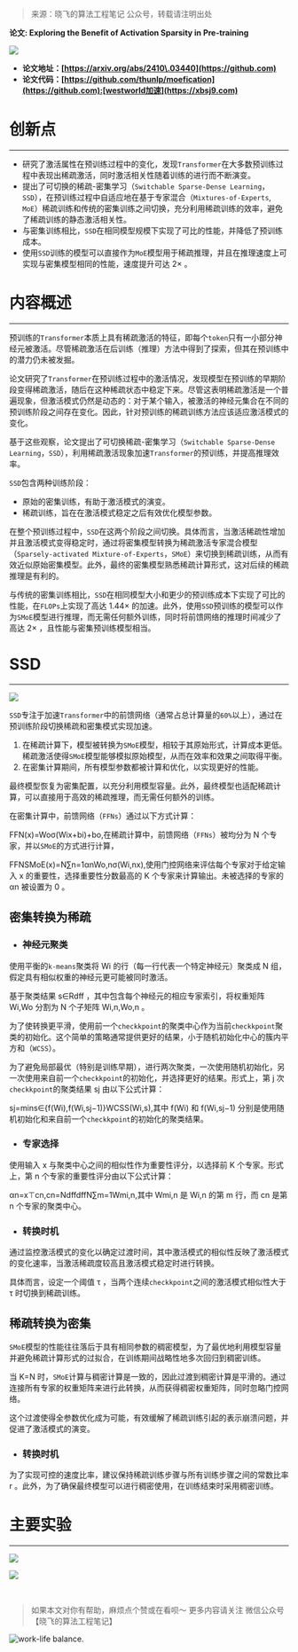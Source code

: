 

> 来源：晓飞的算法工程笔记 公众号，转载请注明出处


**论文: Exploring the Benefit of Activation Sparsity in Pre\-training**


![](https://developer.qcloudimg.com/http-save/6496381/6c22ac87686eebd662eec20eedffea58.png)


* **论文地址：[https://arxiv.org/abs/2410\.03440](https://github.com)**
* **论文代码：[https://github.com/thunlp/moefication](https://github.com):[westworld加速](https://xbsj9.com)**


# 创新点




---


* 研究了激活属性在预训练过程中的变化，发现`Transformer`在大多数预训练过程中表现出稀疏激活，同时激活相关性随着训练的进行而不断演变。
* 提出了可切换的稀疏\-密集学习（`Switchable Sparse-Dense Learning`，`SSD`），在预训练过程中自适应地在基于专家混合（`Mixtures-of-Experts`, `MoE`）稀疏训练和传统的密集训练之间切换，充分利用稀疏训练的效率，避免了稀疏训练的静态激活相关性。
* 与密集训练相比，`SSD`在相同模型规模下实现了可比的性能，并降低了预训练成本。
* 使用`SSD`训练的模型可以直接作为`MoE`模型用于稀疏推理，并且在推理速度上可实现与密集模型相同的性能，速度提升可达 2× 。


# 内容概述




---


预训练的`Transformer`本质上具有稀疏激活的特征，即每个`token`只有一小部分神经元被激活。尽管稀疏激活在后训练（推理）方法中得到了探索，但其在预训练中的潜力仍未被发掘。


论文研究了`Transformer`在预训练过程中的激活情况，发现模型在预训练的早期阶段变得稀疏激活，随后在这种稀疏状态中稳定下来。尽管这表明稀疏激活是一个普遍现象，但激活模式仍然是动态的：对于某个输入，被激活的神经元集合在不同的预训练阶段之间存在变化。因此，针对预训练的稀疏训练方法应该适应激活模式的变化。


基于这些观察，论文提出了可切换稀疏\-密集学习（`Switchable Sparse-Dense Learning`，`SSD`），利用稀疏激活现象加速`Transformer`的预训练，并提高推理效率。


`SSD`包含两种训练阶段：


* 原始的密集训练，有助于激活模式的演变。
* 稀疏训练，旨在在激活模式稳定之后有效优化模型参数。


在整个预训练过程中，`SSD`在这两个阶段之间切换。具体而言，当激活稀疏性增加并且激活模式变得稳定时，通过将密集模型转换为稀疏激活专家混合模型（`Sparsely-activated Mixture-of-Experts`，`SMoE`）来切换到稀疏训练，从而有效近似原始密集模型。此外，最终的密集模型熟悉稀疏计算形式，这对后续的稀疏推理是有利的。


与传统的密集训练相比，`SSD`在相同模型大小和更少的预训练成本下实现了可比的性能，在`FLOPs`上实现了高达 1\.44× 的加速。此外，使用`SSD`预训练的模型可以作为`SMoE`模型进行推理，而无需任何额外训练，同时将前馈网络的推理时间减少了高达 2× ，且性能与密集预训练模型相当。


# SSD




---


![](https://developer.qcloudimg.com/http-save/6496381/a3e95c20cab7fe4a1c6e73acda1586fe.png)


`SSD`专注于加速`Transformer`中的前馈网络（通常占总计算量的`60%`以上），通过在预训练阶段切换稀疏和密集模式实现加速。


1. 在稀疏计算下，模型被转换为`SMoE`模型，相较于其原始形式，计算成本更低。稀疏激活使得`SMoE`模型能够模拟原始模型，从而在效率和效果之间取得平衡。
2. 在密集计算期间，所有模型参数都被计算和优化，以实现更好的性能。


最终模型恢复为密集配置，以充分利用模型容量。此外，最终模型也适配稀疏计算，可以直接用于高效的稀疏推理，而无需任何额外的训练。


在密集计算中，前馈网络（`FFNs`）通过以下方式计算：


FFN(x)\=Woσ(Wix\+bi)\+bo,在稀疏计算中，前馈网络（`FFNs`）被均分为 N 个专家，并以`SMoE`的方式进行计算，


FFNSMoE(x)\=N∑n\=1αnWo,nσ(Wi,nx),使用门控网络来评估每个专家对于给定输入 x 的重要性，选择重要性分数最高的 K 个专家来计算输出。未被选择的专家的 αn 被设置为 0 。


## 密集转换为稀疏


* ### 神经元聚类


使用平衡的`k-means`聚类将 Wi 的行（每一行代表一个特定神经元）聚类成 N 组，假定具有相似权重的神经元更可能被同时激活。


基于聚类结果 s∈Rdff ，其中包含每个神经元的相应专家索引，将权重矩阵 Wi,Wo 分割为 N 个子矩阵 Wi,n,Wo,n 。


为了使转换更平滑，使用前一个`checkkpoint`的聚类中心作为当前`checkkpoint`聚类的初始化。这个简单的策略通常提供更好的结果，小于随机初始化中心的簇内平方和（`WCSS`）。


为了避免局部最优（特别是训练早期），进行两次聚类，一次使用随机初始化，另一次使用来自前一个`checkkpoint`的初始化，并选择更好的结果。形式上，第 j 次`checkkpoint`的聚类结果 sj 由以下公式计算：


sj\=mins∈{f(Wi),f(Wi,sj−1)}WCSS(Wi,s),其中 f(Wi) 和 f(Wi,sj−1) 分别是使用随机初始化和来自前一个`checkkpoint`的初始化的聚类结果。


* ### 专家选择


使用输入 x 与聚类中心之间的相似性作为重要性评分，以选择前 K 个专家。形式上，第 n 个专家的重要性评分由以下公式计算：


αn\=x⊤cn,cn\=NdffdffN∑m\=1Wmi,n,其中 Wmi,n 是 Wi,n 的第 m 行，而 cn 是第 n 个专家的聚类中心。


* ### 转换时机


通过监控激活模式的变化以确定过渡时间，其中激活模式的相似性反映了激活模式的变化速率，当激活稀疏度较高且激活模式稳定时进行转换。


具体而言，设定一个阈值 τ ，当两个连续`checkkpoint`之间的激活模式相似性大于 τ 时切换到稀疏训练。


## 稀疏转换为密集


`SMoE`模型的性能往往落后于具有相同参数的稠密模型，为了最优地利用模型容量并避免稀疏计算形式的过拟合，在训练期间战略性地多次回归到稠密训练。


当 K\=N 时，`SMoE`计算与稠密计算是一致的，因此过渡到稠密计算是平滑的。通过连接所有专家的权重矩阵来进行此转换，从而获得稠密权重矩阵，同时忽略门控网络。


这个过渡使得全参数优化成为可能，有效缓解了稀疏训练引起的表示崩溃问题，并促进了激活模式的演变。


* ### 转换时机


为了实现可控的速度比率，建议保持稀疏训练步骤与所有训练步骤之间的常数比率 r 。此外，为了确保最终模型可以进行稠密使用，在训练结束时采用稠密训练。


# 主要实验




---


![](https://developer.qcloudimg.com/http-save/6496381/fd9f755ed9ba1890f13fde45cb1f68bb.png)


![](https://developer.qcloudimg.com/http-save/6496381/52eb29c0d4055a52ddd057389cb35e0c.png)


 
 
 



> 如果本文对你有帮助，麻烦点个赞或在看呗～
> 更多内容请关注 微信公众号【晓飞的算法工程笔记】


![work-life balance.](https://upload-images.jianshu.io/upload_images/20428708-7156c0e4a2f49bd6.png?imageMogr2/auto-orient/strip%7CimageView2/2/w/1240)
